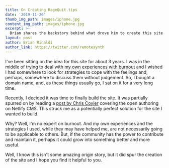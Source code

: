 ```yaml
---
title: On Creating RageQuit.tips
date: '2019-11-26'
thumb_img_path: images/iphone.jpg
content_img_path: images/iphone.jpg
excerpt: >-
  Brian shares the backstory behind what drove him to create this site.
layout: post
author: Brian Rinaldi
author_link: https://twitter.com/remotesynth
---
```


I've been sitting on the idea for this site for about 3 years. I was in the middle of trying to deal with [my own experiences with burnout](http://localhost:8888/my-experience/) and I wished I had somewhere to look for strategies to cope with the feelings and, perhaps, somewhere to discuss them without judgement. So, I bought a domain name, and, as these things usually go, I sat on it for a very long time.

Recently, I decided it was time to finally build the site. It was partially spurred on by reading a [post by Chris Coyier](https://css-tricks.com/netlify-cms-open-authoring/) covering the open authoring on Netlify CMS. This struck me as a potentially perfect solution for the site I wanted to build.

Why? Well, I'm no expert on burnout. And my own experiences and the strategies I used, while they may have helped me, are not necessarily going to be applicable to others. But, if the community has the power to contribute and maintain it, perhaps it could grow into something better and more useful.

Well, I know this isn't some amazing origin story, but it did spur the creation of the site and I hope you find it helpful to you.